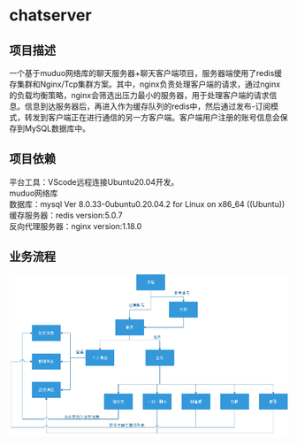 # chatserver
## 项目描述
一个基于muduo网络库的聊天服务器+聊天客户端项目，服务器端使用了redis缓存集群和Nginx/Tcp集群方案。其中，nginx负责处理客户端的请求，通过nginx的负载均衡策略，nginx会筛选出压力最小的服务器，用于处理客户端的请求信息。信息到达服务器后，再进入作为缓存队列的redis中，然后通过发布-订阅模式，转发到客户端正在进行通信的另一方客户端。客户端用户注册的账号信息会保存到MySQL数据库中。
## 项目依赖
平台工具：VScode远程连接Ubuntu20.04开发。  
muduo网络库  
数据库：mysql  Ver 8.0.33-0ubuntu0.20.04.2 for Linux on x86_64 ((Ubuntu))  
缓存服务器：redis version:5.0.7  
反向代理服务器：nginx version:1.18.0
## 业务流程
![image](./tp/业务流程.png)  